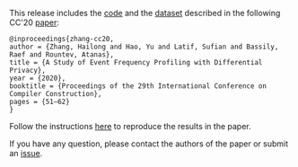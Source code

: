 This release includes the [code](code) and the [dataset](https://github.com/presto-osu/cc20/releases/tag/dataset) described in the following CC'20 [paper](http://web.cse.ohio-state.edu/presto/pubs/cc20.pdf):

```
@inproceedings{zhang-cc20,
author = {Zhang, Hailong and Hao, Yu and Latif, Sufian and Bassily, Raef and Rountev, Atanas},
title = {A Study of Event Frequency Profiling with Differential Privacy},
year = {2020},
booktitle = {Proceedings of the 29th International Conference on Compiler Construction},
pages = {51–62}
}
```

Follow the instructions [here](code) to reproduce the results in the paper.

If you have any question, please contact the authors of the paper or submit an [issue](https://github.com/presto-osu/cc20/issues/new?labels=question).